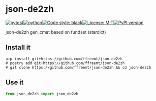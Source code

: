 # json-de2zh
[![pytest](https://github.com/ffreemt/json-de2zh/actions/workflows/routine-tests.yml/badge.svg)](https://github.com/ffreemt/json-de2zh/actions)[![python](https://img.shields.io/static/v1?label=python+&message=3.8%2B&color=blue)](https://www.python.org/downloads/)[![Code style: black](https://img.shields.io/badge/code%20style-black-000000.svg)](https://github.com/psf/black)[![License: MIT](https://img.shields.io/badge/License-MIT-yellow.svg)](https://opensource.org/licenses/MIT)[![PyPI version](https://badge.fury.io/py/json-de2zh.svg)](https://badge.fury.io/py/json-de2zh)

json-de2zh gen_cmat based on fundset (stardict)

## Install it

```shell
pip install git+https://github.com/ffreemt/json-de2zh
# poetry add git+https://github.com/ffreemt/json-de2zh
# git clone https://github.com/ffreemt/json-de2zh && cd json-de2zh
```

## Use it
```python
from json_de2zh import json_de2zh

```
